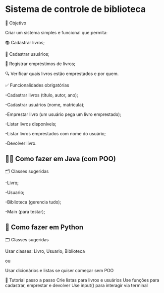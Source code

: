 # Sistema de controle de biblioteca
🎯 Objetivo

Criar um sistema simples e funcional que permita:

📚 Cadastrar livros;

👤 Cadastrar usuários;

🔄 Registrar empréstimos de livros;

🔍 Verificar quais livros estão emprestados e por quem.


✅ Funcionalidades obrigatórias

-Cadastrar livros (título, autor, ano);

-Cadastrar usuários (nome, matrícula);

-Emprestar livro (um usuário pega um livro emprestado);

-Listar livros disponíveis;

-Listar livros emprestados com nome do usuário;

-Devolver livro.


## 🧑‍💻 Como fazer em Java (com POO)

🗂️ Classes sugeridas

-Livro;

-Usuario;

-Biblioteca (gerencia tudo);

-Main (para testar);


## 🐍 Como fazer em Python

🗂️ Classes sugeridas

Usar classes: Livro, Usuario, Biblioteca

ou

Usar dicionários e listas se quiser começar sem POO


📘 Tutorial passo a passo
Crie listas para livros e usuários
Use funções para cadastrar, emprestar e devolver
Use input() para interagir via terminal
